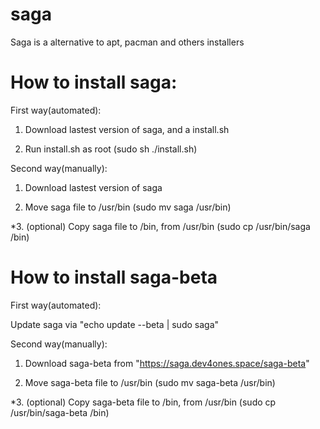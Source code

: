 # saga
Saga is a alternative to apt, pacman and others installers 

# How to install saga:

First way(automated):

1. Download lastest version of saga, and a install.sh

2. Run install.sh as root (sudo sh ./install.sh)

Second way(manually):

1. Download lastest version of saga

2. Move saga file to /usr/bin (sudo mv saga /usr/bin)

*3. (optional) Copy saga file to /bin, from /usr/bin (sudo cp /usr/bin/saga /bin)

# How to install saga-beta

First way(automated):

Update saga via "echo update --beta | sudo saga"

Second way(manually):

1. Download saga-beta from "https://saga.dev4ones.space/saga-beta"

2. Move saga-beta file to /usr/bin (sudo mv saga-beta /usr/bin)

*3. (optional) Copy saga-beta file to /bin, from /usr/bin (sudo cp /usr/bin/saga-beta /bin)
